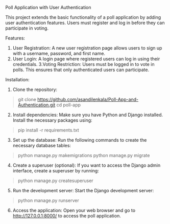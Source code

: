 Poll Application with User Authentication

This project extends the basic functionality of a poll application by adding user authentication features. Users must register and log in before they can participate in voting.

Features:

1. User Registration:
        A new user registration page allows users to sign up with a username, password, and first name.
2. User Login:
        A login page where registered users can log in using their credentials.
3.Voting Restriction:
        Users must be logged in to vote in polls. This ensures that only authenticated users can participate.

Installation:

1. Clone the repository:

> git clone https://github.com/asandilenkala/Poll-App-and-Authentication.git
> cd poll-app

2. Install dependencies: Make sure you have Python and Django installed. Install the necessary packages using:

> pip install -r requirements.txt

3. Set up the database: Run the following commands to create the necessary database tables:

> python manage.py makemigrations
> python manage.py migrate

4. Create a superuser (optional): If you want to access the Django admin interface, create a superuser by running:

> python manage.py createsuperuser

5. Run the development server: Start the Django development server:

> python manage.py runserver

6. Access the application: Open your web browser and go to http://127.0.0.1:8000/ to access the poll application.

